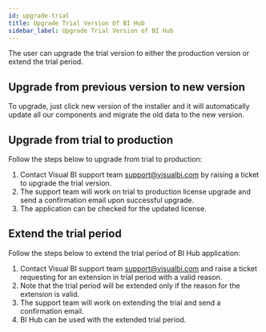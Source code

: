 ```yaml
---
id: upgrade-trial
title: Upgrade Trial Version Of BI Hub
sidebar_label: Upgrade Trial Version of BI Hub
---
```


The user can upgrade the trial version to either the production version or extend the trial period.

## Upgrade from previous version to new version

To upgrade, just click new version of the installer and it will automatically update all our components and migrate the old data to the new version.

## Upgrade from trial to production

Follow the steps below to upgrade from trial to production:
1. Contact Visual BI support team support@visualbi.com by raising a ticket to upgrade the trial version.
1. The support team will work on trial to production license upgrade and send a confirmation email upon successful upgrade.
1. The application can be checked for the updated license.

## Extend the trial period

Follow the steps below to extend the trial period of BI Hub application:

1. Contact Visual BI support team support@visualbi.com and raise a ticket requesting for an extension in trial period with a valid reason.
1. Note that the trial period will be extended only if the reason for the extension is valid.
1. The support team will work on extending the trial and send a confirmation email.
1. BI Hub can be used with the extended trial period.